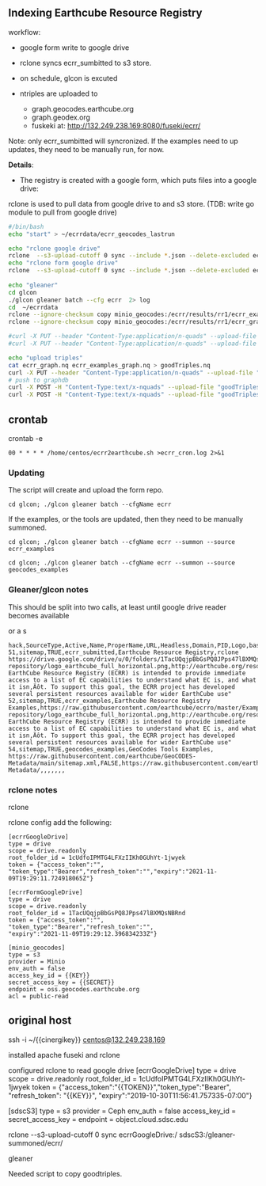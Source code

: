 ## Indexing Earthcube Resource Registry

workflow:

* google form write to google drive
* rclone syncs ecrr_sumbitted to s3 store.
* on schedule, glcon is excuted
* ntriples are uploaded to

  * graph.geocodes.earthcube.org
  * graph.geodex.org
  * fuskeki at: http://132.249.238.169:8080/fuseki/ecrr/

Note: only ecrr_sumbitted will syncronized. If the examples need to up updates, they need to be manually run, for now.

 **Details**: 
* The registry is created with a google form, which puts files into a google drive:

rclone is used to pull data from google drive to and s3 store.
(TDB: write go module to pull from google drive)

```bash
#/bin/bash
echo "start" > ~/ecrrdata/ecrr_geocodes_lastrun

echo "rclone google drive"
rclone  --s3-upload-cutoff 0 sync --include *.json --delete-excluded ecrrGoogleDrive:/ minio_geocodes:/ecrr/summoned/ecrr/
echo "rclone form google drive"
rclone  --s3-upload-cutoff 0 sync --include *.json --delete-excluded ecrrFormGoogleDrive:/ minio_geocodes:/ecrr/summoned/ecrr_form/
 
echo "gleaner"
cd glcon 
./glcon gleaner batch --cfg ecrr  2> log
cd  ~/ecrrdata
rclone --ignore-checksum copy minio_geocodes:/ecrr/results/rr1/ecrr_examples_graph.nq .
rclone --ignore-checksum copy minio_geocodes:/ecrr/results/rr1/ecrr_graph.nq .

#curl -X PUT --header "Content-Type:application/n-quads" --upload-file "ecrr_examples_graph.nq"  http://localhost:8080/fuseki/ecrr/data
#curl -X PUT --header "Content-Type:application/n-quads" --upload-file "ecrr_graph.nq"  http://localhost:8080/fuseki/ecrr/data

echo "upload triples"
cat ecrr_graph.nq ecrr_examples_graph.nq > goodTriples.nq
curl -X PUT --header "Content-Type:application/n-quads" --upload-file "goodTriples.nq"  http://132.249.238.169:8080/fuseki/ecrr/data
# push to graphdb
curl -X POST -H "Content-Type:text/x-nquads" --upload-file "goodTriples.nq" "https://graph.geodex.org/blazegraph/namespace/ecrr/sparql"
curl -X POST -H "Content-Type:text/x-nquads" --upload-file "goodTriples.nq" "https://graph.geocodes.earthcube.org/blazegraph/namespace/ecrr/sparql"
```

## crontab

crontab -e

```shell
00 * * * * /home/centos/ecrr2earthcube.sh >ecrr_cron.log 2>&1
```

### Updating

The script will create and upload the form repo.

`cd glcon; ./glcon gleaner batch --cfgName ecrr`

If the examples, or the tools are updated, then they need to be manually summoned.

`cd glcon; ./glcon gleaner batch --cfgName ecrr --summon --source ecrr_examples `

`cd glcon; ./glcon gleaner batch --cfgName ecrr --summon --source geocodes_examples`

### Gleaner/glcon notes

This should be split into two calls, at least until google drive reader becomes available

or a s

```csv
hack,SourceType,Active,Name,ProperName,URL,Headless,Domain,PID,Logo,base_url,base_uri,count,cdf_membership,summary
51,sitemap,TRUE,ecrr_submitted,Earthcube Resource Registry,rclone https://drive.google.com/drive/u/0/folders/1TacUQqjpBbGsPQ8JPps47lBXMQsNBRnd,FALSE,http://www.earthcube.org/resourceregistry/,,https://www.earthcube.org/sites/default/files/doc-repository/logo_earthcube_full_horizontal.png,http://earthcube.org/resource_registry,,274,,"The EarthCube Resource Registry (ECRR) is intended to provide immediate access to a list of EC capabilities to understand what EC is, and what it isn‚Äôt. To support this goal, the ECRR project has developed several persistent resources available for wider EarthCube use"
52,sitemap,TRUE,ecrr_examples,Earthcube Resource Registry Examples,https://raw.githubusercontent.com/earthcube/ecrro/master/Examples/sitemap.xml,FALSE,http://www.earthcube.org/resourceregistry/examples,,https://www.earthcube.org/sites/default/files/doc-repository/logo_earthcube_full_horizontal.png,http://earthcube.org/resource_registry,,274,,"The EarthCube Resource Registry (ECRR) is intended to provide immediate access to a list of EC capabilities to understand what EC is, and what it isn‚Äôt. To support this goal, the ECRR project has developed several persistent resources available for wider EarthCube use"
54,sitemap,TRUE,geocodes_examples,GeoCodes Tools Examples, https://raw.githubusercontent.com/earthcube/GeoCODES-Metadata/main/sitemap.xml,FALSE,https://raw.githubusercontent.com/earthcube/GeoCODES-Metadata/,,,,,,,
```

### rclone notes

rclone

rclone config
add the following:

```text
[ecrrGoogleDrive]
type = drive
scope = drive.readonly
root_folder_id = 1cUdfoIPMTG4LFXzIIKh0GUhYt-1jwyek
token = {"access_token":"",
"token_type":"Bearer","refresh_token":"","expiry":"2021-11-09T19:29:11.724918065Z"}

[ecrrFormGoogleDrive]
type = drive
scope = drive.readonly
root_folder_id = 1TacUQqjpBbGsPQ8JPps47lBXMQsNBRnd
token = {"access_token":"",
"token_type":"Bearer","refresh_token":"",
"expiry":"2021-11-09T19:29:12.396834233Z"}

[minio_geocodes]
type = s3
provider = Minio
env_auth = false
access_key_id = {{KEY}}
secret_access_key = {{SECRET}}
endpoint = oss.geocodes.earthcube.org
acl = public-read

```

## original host

ssh -i ~/{{cinergikey}} centos@132.249.238.169

installed apache fuseki and rclone

configured rclone to read google drive
[ecrrGoogleDrive]
type = drive
scope = drive.readonly
root_folder_id = 1cUdfoIPMTG4LFXzIIKh0GUhYt-1jwyek
token = {"access_token":"{{TOKEN}}","token_type":"Bearer",
"refresh_token":
"{{KEY}}",
"expiry":"2019-10-30T11:56:41.757335-07:00"}

[sdscS3]
type = s3
provider = Ceph
env_auth = false
access_key_id =
secret_access_key =
endpoint = object.cloud.sdsc.edu

rclone  --s3-upload-cutoff 0 sync ecrrGoogleDrive:/ sdscS3:/gleaner-summoned/ecrr/

gleaner

Needed script to copy goodtriples.
